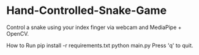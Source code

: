 # Hand-Controlled-Snake-Game

Control a snake using your index finger via webcam and MediaPipe + OpenCV.

How to Run
pip install -r requirements.txt
python main.py
Press 'q' to quit.
